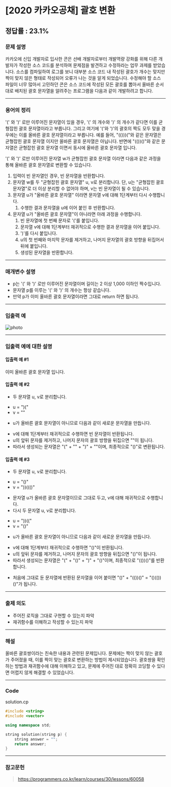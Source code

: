 # [2020 카카오공채]  괄호 변환

## 정답률 : 23.1%

### 문제 설명

카카오에 신입 개발자로 입사한 콘은 선배 개발자로부터 개발역량 강화를 위해 다른 개발자가 작성한 소스 코드를 분석하여 문제점을 발견하고 수정하라는 업무 과제를 받았습니다. 소스를 컴파일하여 로그를 보니 대부분 소스 코드 내 작성된 괄호가 개수는 맞지만 짝이 맞지 않은 형태로 작성되어 오류가 나는 것을 알게 되었습니다.
수정해야 할 소스 파일이 너무 많아서 고민하던 콘은 소스 코드에 작성된 모든 괄호를 뽑아서 올바른 순서대로 배치된 괄호 문자열을 알려주는 프로그램을 다음과 같이 개발하려고 합니다.
- - -

### 용어의 정리

'(' 와 ')' 로만 이루어진 문자열이 있을 경우, '(' 의 개수와 ')' 의 개수가 같다면 이를 균형잡힌 괄호 문자열이라고 부릅니다.
그리고 여기에 '('와 ')'의 괄호의 짝도 모두 맞을 경우에는 이를 올바른 괄호 문자열이라고 부릅니다.
예를 들어, "(()))("와 같은 문자열은 균형잡힌 괄호 문자열 이지만 올바른 괄호 문자열은 아닙니다.
반면에 "(())()"와 같은 문자열은 균형잡힌 괄호 문자열 이면서 동시에 올바른 괄호 문자열 입니다.

'(' 와 ')' 로만 이루어진 문자열 w가 균형잡힌 괄호 문자열 이라면 다음과 같은 과정을 통해 올바른 괄호 문자열로 변환할 수 있습니다.

1. 입력이 빈 문자열인 경우, 빈 문자열을 반환합니다. 
2. 문자열 w를 두 "균형잡힌 괄호 문자열" u, v로 분리합니다. 단, u는 "균형잡힌 괄호 문자열"로 더 이상 분리할 수 없어야 하며, v는 빈 문자열이 될 수 있습니다. 
3. 문자열 u가 "올바른 괄호 문자열" 이라면 문자열 v에 대해 1단계부터 다시 수행합니다. 
    1. 수행한 결과 문자열을 u에 이어 붙인 후 반환합니다. 
4. 문자열 u가 "올바른 괄호 문자열"이 아니라면 아래 과정을 수행합니다. 
    1. 빈 문자열에 첫 번째 문자로 '('를 붙입니다. 
    2. 문자열 v에 대해 1단계부터 재귀적으로 수행한 결과 문자열을 이어 붙입니다. 
    3. ')'를 다시 붙입니다. 
    4. u의 첫 번째와 마지막 문자를 제거하고, 나머지 문자열의 괄호 방향을 뒤집어서 뒤에 붙입니다. 
    5. 생성된 문자열을 반환합니다.
- - - 

### 매개변수 설명

* p는 '(' 와 ')' 로만 이루어진 문자열이며 길이는 2 이상 1,000 이하인 짝수입니다.
* 문자열 p를 이루는 '(' 와 ')' 의 개수는 항상 같습니다.
* 만약 p가 이미 올바른 괄호 문자열이라면 그대로 return 하면 됩니다.
- - -

### 입출력 예

![photo](https://user-images.githubusercontent.com/44596066/70970667-50e36900-20e2-11ea-952c-99b85690f31c.png)
- - -

### 입출력 예에 대한 설명

#### 입출력 예 #1
이미 올바른 괄호 문자열 입니다.

#### 입출력 예 #2

* 두 문자열 u, v로 분리합니다.
 - u = ")("
 - v = ""
* u가 올바른 괄호 문자열이 아니므로 다음과 같이 새로운 문자열을 만듭니다.
 - v에 대해 1단계부터 재귀적으로 수행하면 빈 문자열이 반환됩니다.
 - u의 앞뒤 문자를 제거하고, 나머지 문자의 괄호 방향을 뒤집으면 ""이 됩니다.
 - 따라서 생성되는 문자열은 "(" + "" + ")" + ""이며, 최종적으로 "()"로 변환됩니다.

#### 입출력 예 #3

* 두 문자열 u, v로 분리합니다.
 - u = "()"
 - v = "))((()"
* 문자열 u가 올바른 괄호 문자열이므로 그대로 두고, v에 대해 재귀적으로 수행합니다.
* 다시 두 문자열 u, v로 분리합니다.
 - u = "))(("
 - v = "()"
* u가 올바른 괄호 문자열이 아니므로 다음과 같이 새로운 문자열을 만듭니다.
 - v에 대해 1단계부터 재귀적으로 수행하면 "()"이 반환됩니다.
 - u의 앞뒤 문자를 제거하고, 나머지 문자의 괄호 방향을 뒤집으면 "()"이 됩니다.
 - 따라서 생성되는 문자열은 "(" + "()" + ")" + "()"이며, 최종적으로 "(())()"를 반환합니다.
* 처음에 그대로 둔 문자열에 반환된 문자열을 이어 붙이면 "()" + "(())()" = "()(())()"가 됩니다.

- - -

### 출제 의도

* 주어진 로직을 그대로 구현할 수 있는지 파악
* 재귀함수를 이해하고 작성할 수 있는지 파악

- - -

### 해설

올바른 괄호쌍이라는 친숙한 내용과 관련된 문제입니다. 문제에는 짝이 맞지 않는 괄호가 주어졌을 때, 이를 짝이 맞는 괄호로 변환하는 방법이 제시되었습니다. 괄호쌍을 확인하는 방법과 재귀함수에 대해 이해하고 있고, 문제에 주어진 대로 정확히 코딩할 수 있다면 어렵지 않게 해결할 수 있었습니다.
- - -

### Code
solution.cp
```c++
#include <string>
#include <vector>

using namespace std;

string solution(string p) {
    string answer = "";
    return answer;
}
```
- - -

### 참고문헌
> https://programmers.co.kr/learn/courses/30/lessons/60058
